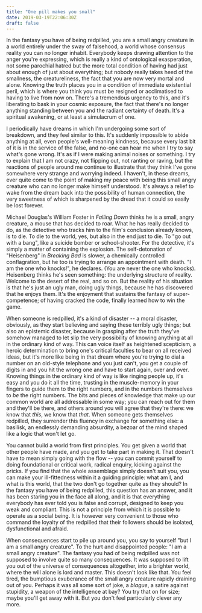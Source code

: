 ```yaml
---
title: "One pill makes you small"
date: 2019-03-19T22:06:30Z
draft: false
---
```

In the fantasy you have of being redpilled, you are a small angry creature in a world entirely under the sway of falsehood, a world whose consensus reality you can no longer inhabit. Everybody keeps drawing attention to the anger you're expressing, which is really a kind of ontological exasperation, not some parochial hatred but the more total condition of having had just about enough of just about everything; but nobody really takes heed of the smallness, the creatureliness, the fact that you are now very mortal and alone. Knowing the truth places you in a condition of immediate existential peril, which is where you think you must be resigned or acclimatised to having to live from now on. There's a tremendous urgency to this, and it's liberating to bask in your cosmic exposure, the fact that there's no longer anything standing between you and the radiant certainty of death. It's a spiritual awakening, or at least a simulacrum of one.

I periodically have dreams in which I'm undergoing some sort of breakdown, and they feel similar to this. It's suddenly impossible to abide anything at all, even people's well-meaning kindness, because every last bit of it is in the service of the false, and no-one can hear me when I try to say what's gone wrong. It's as if I were making animal noises or something. I try to explain that I am not crazy, not flipping out, not ranting or raving, but the reactions of people around me continue to illustrate that they think I've gone somewhere very strange and worrying indeed. I haven't, in these dreams, ever quite come to the point of making my peace with being this small angry creature who can no longer make himself understood. It's always a relief to wake from the dream back into the possibility of human connection, the very sweetness of which is sharpened by the dread that it could so easily be lost forever.

Michael Douglas's William Foster in _Falling Down_ thinks he is a small, angry creature, a mouse that has decided to roar. What he has really decided to do, as the detective who tracks him to the film's conclusion already knows, is to die. To die to the world, yes, but also in the end just to die. To "go out with a bang", like a suicide bomber or school-shooter. For the detective, it's simply a matter of containing the explosion. The self-detonation of "Heisenberg" in _Breaking Bad_ is slower, a chemically controlled conflagration, but he too is trying to arrange an appointment with death. "I am the one who knocks!", he declares. (You are never the one who knocks). Heisenberg thinks he's seen something: the underlying structure of reality. Welcome to the desert of the real, and so on. But the reality of his situation is that he's just an ugly man, doing ugly things, because he has discovered that he enjoys them. It's the enjoyment that sustains the fantasy of super-competence; of having cracked the code, finally learned how to win the game.

When someone is redpilled, it's a kind of disaster -- a moral disaster, obviously, as they start believing and saying these terribly ugly things; but also an epistemic disaster, because in grasping after the truth they've somehow managed to let slip the very possibility of knowing anything at all in the ordinary kind of way. This can voice itself as heightened scepticism, a heroic determination to bring one's critical faculties to bear on all received ideas, but it's more like being in that dream where you're trying to dial a number on an old-style telephone and you just can't, you get a couple of digits in and you hit the wrong one and have to start again, over and over. Knowing things in the ordinary kind of way is like ringing people up, it's easy and you do it all the time, trusting in the muscle-memory in your fingers to guide them to the right numbers, and in the numbers themselves to _be_ the right numbers. The bits and pieces of knowledge that make up our common world are all addressable in some way; you can reach out for them and they'll be there, and others around you will agree that they're there: we know that _this_, we know that _that_. When someone gets themselves redpilled, they surrender this fluency in exchange for something else: a basilisk, an endlessly demanding absurdity, a bezoar of the mind shaped like a logic that won't let go.

You cannot build a world from first principles. You get given a world that other people have made, and you get to take part in making it. That doesn't have to mean simply going with the flow -- you can commit yourself to doing foundational or critical work, radical enquiry, kicking against the pricks. If you find that the whole assemblage simply doesn't suit you, you can make your ill-fittedness within it a guiding principle: what am I, and what is this world, that the two don't go together quite as they should? In the fantasy you have of being redpilled, this question has an answer, and it has been staring you in the face all along, and it is that everything everybody has ever told you is false and corrupt, designed to keep you weak and compliant. This is not a principle from which it is possible to operate as a social being. It is however very convenient to those who command the loyalty of the redpilled that their followers should be isolated, dysfunctional and afraid.

When consequences start to pile up around you, you say to yourself "but I am a small angry creature". To the hurt and disappointed people: "I am a small angry creature". The fantasy you had of being redpilled was not supposed to involve quite so many consequences. It was supposed to lift you out of the universe of consequences altogether, into a brighter world, where the will alone is lord and master. This doesn't look like that. You feel tired, the bumptious exuberance of the small angry creature rapidly draining out of you. Perhaps it was all some sort of joke, a _blague_, a satire against stupidity, a weapon of the intelligence at bay? You try that on for size; maybe you'll get away with it. But you don't feel particularly clever any more.
